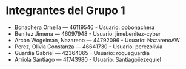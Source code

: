 # Integrantes del Grupo 1
- Bonachera Ornella — 46119546 - Usuario: opbonachera
- Benitez Jimena — 46097948 - Usuario: jimebenitez-cyber
- Arcón Wogelman, Nazareno — 44792096 - Usuario: NazarenoAW 
- Perez, Olivia Constanza — 46641730 - Usuario: perezolivia
- Guardia Gabriel — 42364065 - Usuario: roqueguardia
- Arriola Santiago — 41743980 - Usuario: Santiagoiiezequiel


